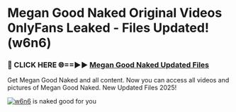 # Megan Good Naked Original Videos 0nlyFans Leaked - Files Updated! (w6n6)

<h3>🔴 CLICK HERE 🌐==►► <a href="https://tinyurl.com/yckcrads" rel="nofollow">Megan Good Naked Updated Files</a></h3>

Get Megan Good Naked and all content. Now you can access all videos and pictures of Megan Good Naked. New Updated Files 2025!

[![w6n6](https://i.imgur.com/hpKpOFt.gif)](https://tinyurl.com/yckcrads)
is naked good for you
